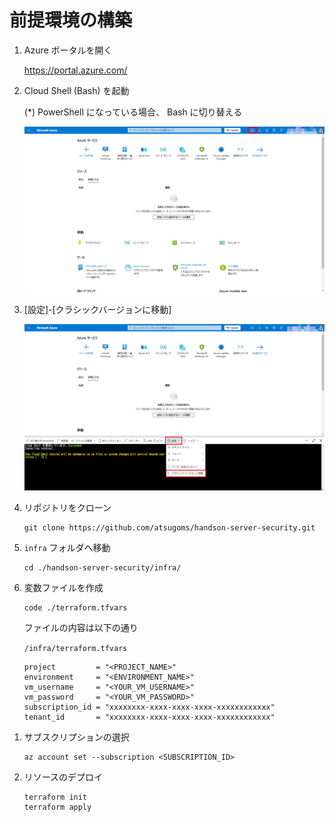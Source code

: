 # 前提環境の構築

1. Azure ポータルを開く

    https://portal.azure.com/

1. Cloud Shell (Bash) を起動

    (*) PowerShell になっている場合、 Bash に切り替える

    ![](../images/ex00/0001-cloudshell.png)

1. [設定]-[クラシックバージョンに移動]

    ![](../images/ex00/0002-cloudshell.png)

1. リポジトリをクローン

    ```
    git clone https://github.com/atsugoms/handson-server-security.git
    ```

1. `infra` フォルダへ移動

    ```
    cd ./handson-server-security/infra/
    ```

1. 変数ファイルを作成

    ```
    code ./terraform.tfvars
    ```

    ファイルの内容は以下の通り

    `/infra/terraform.tfvars`
    ```
    project         = "<PROJECT_NAME>"
    environment     = "<ENVIRONMENT_NAME>"
    vm_username     = "<YOUR_VM_USERNAME>"
    vm_password     = "<YOUR_VM_PASSWORD>"
    subscription_id = "xxxxxxxx-xxxx-xxxx-xxxx-xxxxxxxxxxxx"
    tenant_id       = "xxxxxxxx-xxxx-xxxx-xxxx-xxxxxxxxxxxx"
    ```

<!--
1. Azure へログイン

    ```
    az login --use-device-code
    ```
-->

1. サブスクリプションの選択 

    ```
    az account set --subscription <SUBSCRIPTION_ID>
    ```

1. リソースのデプロイ

    ```
    terraform init
    terraform apply
    ```
